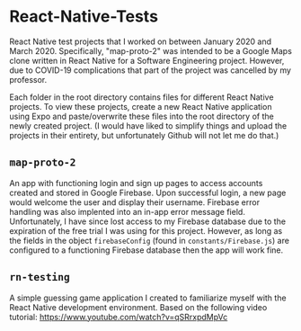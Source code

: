# React-Native-Tests
React Native test projects that I worked on between January 2020 and March 2020. Specifically, "map-proto-2" was intended to be a Google Maps clone written in React Native for a Software Engineering project. However, due to COVID-19 complications that part of the project was cancelled by my professor.

Each folder in the root directory contains files for different React Native projects. To view these projects, create a new React Native application using Expo and paste/overwrite these files into the root directory of the newly created project. (I would have liked to simplify things and upload the projects in their entirety, but unfortunately Github will not let me do that.)

## `map-proto-2`
An app with functioning login and sign up pages to access accounts created and stored in Google Firebase. Upon successful login, a new page would welcome the user and display their username. Firebase error handling was also implented into an in-app error message field. Unfortunately, I have since lost access to my Firebase database due to the expiration of the free trial I was using for this project. However, as long as the fields in the object `firebaseConfig` (found in `constants/Firebase.js`) are configured to a functioning Firebase database then the app will work fine.

## `rn-testing`
A simple guessing game application I created to familiarize myself with the React Native development environment. Based on the following video tutorial: https://www.youtube.com/watch?v=qSRrxpdMpVc
